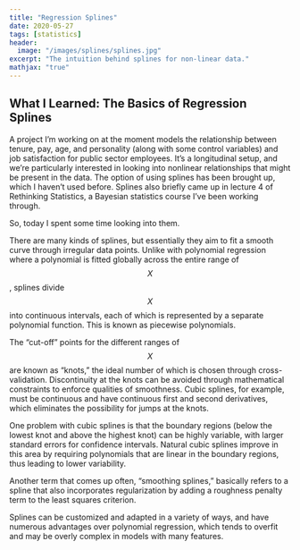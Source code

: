 ```yaml
---
title: "Regression Splines"
date: 2020-05-27
tags: [statistics]
header: 
  image: "/images/splines/splines.jpg"
excerpt: "The intuition behind splines for non-linear data."
mathjax: "true"
---
```


## What I Learned: The Basics of Regression Splines

A project I’m working on at the moment models the relationship between tenure, pay, age, and personality (along with some control variables) and job satisfaction for public sector employees. It’s a longitudinal setup, and we’re particularly interested in looking into nonlinear relationships that might be present in the data. The option of using splines has been brought up, which I haven’t used before. Splines also briefly came up in lecture 4 of Rethinking Statistics, a Bayesian statistics course I’ve been working through.

So, today I spent some time looking into them.

There are many kinds of splines, but essentially they aim to fit a smooth curve through irregular data points. Unlike with polynomial regression where a polynomial is fitted globally across the entire range of $$X$$, splines divide $$X$$ into continuous intervals, each of which is represented by a separate polynomial function. This is known as piecewise polynomials.

The “cut-off” points for the different ranges of $$X$$ are known as “knots,” the ideal number of which is chosen through cross-validation. Discontinuity at the knots can be avoided through mathematical constraints to enforce qualities of smoothness. Cubic splines, for example, must be continuous and have continuous first and second derivatives, which eliminates the possibility for jumps at the knots. 

One problem with cubic splines is that the boundary regions (below the lowest knot and above the highest knot) can be highly variable, with larger standard errors for confidence intervals. Natural cubic splines improve in this area by requiring polynomials that are linear in the boundary regions, thus leading to lower variability. 

Another term that comes up often, “smoothing splines,” basically refers to a spline that also incorporates regularization by adding a roughness penalty term to the least squares criterion.

Splines can be customized and adapted in a variety of ways, and have numerous advantages over polynomial regression, which tends to overfit and may be overly complex in models with many features. 



